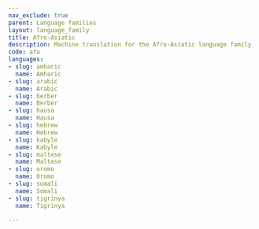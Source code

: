 ```yaml
---
nav_exclude: true
parent: Language families
layout: language_family
title: Afro-Asiatic
description: Machine translation for the Afro-Asiatic language family
code: afa
languages:
- slug: amharic
  name: Amharic
- slug: arabic
  name: Arabic
- slug: berber
  name: Berber
- slug: hausa
  name: Hausa
- slug: hebrew
  name: Hebrew
- slug: kabyle
  name: Kabyle
- slug: maltese
  name: Maltese
- slug: oromo
  name: Oromo
- slug: somali
  name: Somali
- slug: tigrinya
  name: Tigrinya

---
```


